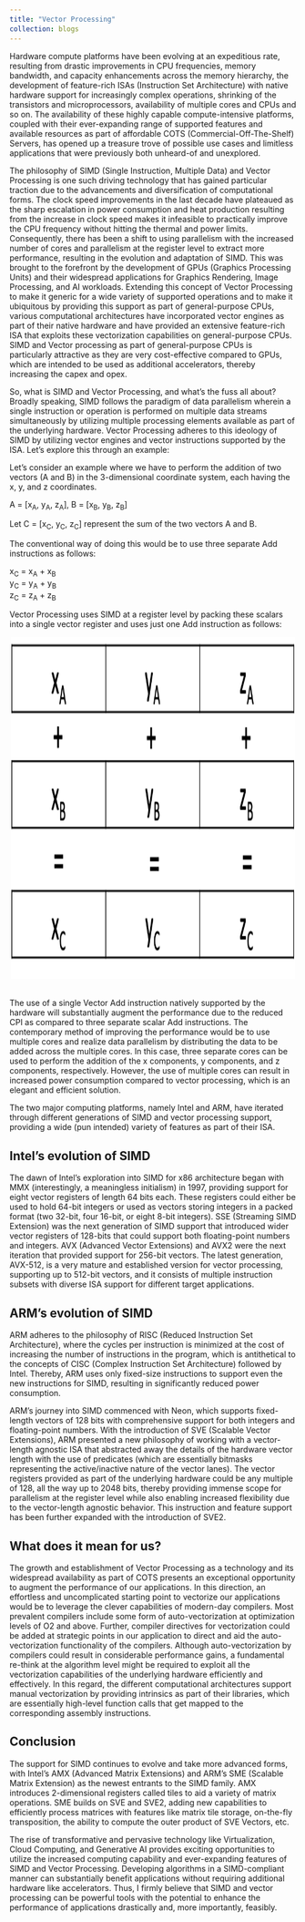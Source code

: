 ```yaml
---
title: "Vector Processing"
collection: blogs
---
```


Hardware compute platforms have been evolving at an expeditious rate, resulting from drastic improvements in CPU frequencies, memory bandwidth, and capacity enhancements across the memory hierarchy, the development of feature-rich ISAs (Instruction Set Architecture) with native hardware support for increasingly complex operations, shrinking of the transistors and microprocessors, availability of multiple cores and CPUs and so on. The availability of these highly capable compute-intensive platforms, coupled with their ever-expanding range of supported features and available resources as part of affordable COTS (Commercial-Off-The-Shelf) Servers, has opened up a treasure trove of possible use cases and limitless applications that were previously both unheard-of and unexplored.

The philosophy of SIMD (Single Instruction, Multiple Data) and Vector Processing is one such driving technology that has gained particular traction due to the advancements and diversification of computational forms. The clock speed improvements in the last decade have plateaued as the sharp escalation in power consumption and heat production resulting from the increase in clock speed makes it infeasible to practically improve the CPU frequency without hitting the thermal and power limits. Consequently, there has been a shift to using parallelism with the increased number of cores and parallelism at the register level to extract more performance, resulting in the evolution and adaptation of SIMD. This was brought to the forefront by the development of GPUs (Graphics Processing Units) and their widespread applications for Graphics Rendering, Image Processing, and AI workloads. Extending this concept of Vector Processing to make it generic for a wide variety of supported operations and to make it ubiquitous by providing this support as part of general-purpose CPUs, various computational architectures have incorporated vector engines as part of their native hardware and have provided an extensive feature-rich ISA that exploits these vectorization capabilities on general-purpose CPUs. SIMD and Vector processing as part of general-purpose CPUs is particularly attractive as they are very cost-effective compared to GPUs, which are intended to be used as additional accelerators, thereby increasing the capex and opex.

So, what is SIMD and Vector Processing, and what’s the fuss all about? Broadly speaking, SIMD follows the paradigm of data parallelism wherein a single instruction or operation is performed on multiple data streams simultaneously by utilizing multiple processing elements available as part of the underlying hardware. Vector Processing adheres to this ideology of SIMD by utilizing vector engines and vector instructions supported by the ISA. Let’s explore this through an example:

Let’s consider an example where we have to perform the addition of two vectors (A and B) in the 3-dimensional coordinate system, each having the x, y, and z coordinates.

A = [x<sub>A</sub>, y<sub>A</sub>, z<sub>A</sub>], B = [x<sub>B</sub>, y<sub>B</sub>, z<sub>B</sub>]

Let C = [x<sub>C</sub>, y<sub>C</sub>, z<sub>C</sub>] represent the sum of the two vectors A and B.

The conventional way of doing this would be to use three separate Add instructions as follows:

x<sub>C</sub> = x<sub>A</sub> + x<sub>B</sub><br>
y<sub>C</sub> = y<sub>A</sub> + y<sub>B</sub><br> 
z<sub>C</sub> = z<sub>A</sub> + z<sub>B</sub><br>

Vector Processing uses SIMD at a register level by packing these scalars into a single vector register and uses just one Add instruction as follows:

<center><img src="/images/Vector_Example_img.png" width="500" height="600"></center>
<br>

The use of a single Vector Add instruction natively supported by the hardware will substantially augment the performance due to the reduced CPI as compared to three separate scalar Add instructions. The contemporary method of improving the performance would be to use multiple cores and realize data parallelism by distributing the data to be added across the multiple cores. In this case, three separate cores can be used to perform the addition of the x components, y components, and z components, respectively. However, the use of multiple cores can result in increased power consumption compared to vector processing, which is an elegant and efficient solution.

The two major computing platforms, namely Intel and ARM, have iterated through different generations of SIMD and vector processing support, providing a wide (pun intended) variety of features as part of their ISA.

## Intel’s evolution of SIMD

The dawn of Intel’s exploration into SIMD for x86 architecture began with MMX (interestingly, a meaningless initialism) in 1997, providing support for eight vector registers of length 64 bits each. These registers could either be used to hold 64-bit integers or used as vectors storing integers in a packed format (two 32-bit, four 16-bit, or eight 8-bit integers). SSE (Streaming SIMD Extension) was the next generation of SIMD support that introduced wider vector registers of 128-bits that could support both floating-point numbers and integers. AVX (Advanced Vector Extensions) and AVX2 were the next iteration that provided support for 256-bit vectors. The latest generation, AVX-512, is a very mature and established version for vector processing, supporting up to 512-bit vectors, and it consists of multiple instruction subsets with diverse ISA support for different target applications.

## ARM’s evolution of SIMD

ARM adheres to the philosophy of RISC (Reduced Instruction Set Architecture), where the cycles per instruction is minimized at the cost of increasing the number of instructions in the program, which is antithetical to the concepts of CISC (Complex Instruction Set Architecture) followed by Intel. Thereby, ARM uses only fixed-size instructions to support even the new instructions for SIMD, resulting in significantly reduced power consumption.

ARM’s journey into SIMD commenced with Neon, which supports fixed-length vectors of 128 bits with comprehensive support for both integers and floating-point numbers. With the introduction of SVE (Scalable Vector Extensions), ARM presented a new philosophy of working with a vector-length agnostic ISA that abstracted away the details of the hardware vector length with the use of predicates (which are essentially bitmasks representing the active/inactive nature of the vector lanes). The vector registers provided as part of the underlying hardware could be any multiple of 128, all the way up to 2048 bits, thereby providing immense scope for parallelism at the register level while also enabling increased flexibility due to the vector-length agnostic behavior. This instruction and feature support has been further expanded with the introduction of SVE2.

## What does it mean for us?

The growth and establishment of Vector Processing as a technology and its widespread availability as part of COTS presents an exceptional opportunity to augment the performance of our applications. In this direction, an effortless and uncomplicated starting point to vectorize our applications would be to leverage the clever capabilities of modern-day compilers. Most prevalent compilers include some form of auto-vectorization at optimization levels of O2 and above. Further, compiler directives for vectorization could be added at strategic points in our application to direct and aid the auto-vectorization functionality of the compilers. Although auto-vectorization by compilers could result in considerable performance gains, a fundamental re-think at the algorithm level might be required to exploit all the vectorization capabilities of the underlying hardware efficiently and effectively. In this regard, the different computational architectures support manual vectorization by providing intrinsics as part of their libraries, which are essentially high-level function calls that get mapped to the corresponding assembly instructions.

## Conclusion

The support for SIMD continues to evolve and take more advanced forms, with Intel’s AMX (Advanced Matrix Extensions) and ARM’s SME (Scalable Matrix Extension) as the newest entrants to the SIMD family. AMX introduces 2-dimensional registers called tiles to aid a variety of matrix operations. SME builds on SVE and SVE2, adding new capabilities to efficiently process matrices with features like matrix tile storage, on-the-fly transposition, the ability to compute the outer product of SVE Vectors, etc.

The rise of transformative and pervasive technology like Virtualization, Cloud Computing, and Generative AI provides exciting opportunities to utilize the increased computing capability and ever-expanding features of SIMD and Vector Processing. Developing algorithms in a SIMD-compliant manner can substantially benefit applications without requiring additional hardware like accelerators. Thus, I firmly believe that SIMD and vector processing can be powerful tools with the potential to enhance the performance of applications drastically and, more importantly, feasibly.


